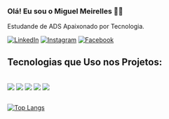 ### Olá! Eu sou o Miguel Meirelles 🙋‍♂️
Estudande de ADS Apaixonado por Tecnologia.

[![LinkedIn](https://img.shields.io/badge/LinkedIn-0077B5?style=for-the-badge&logo=linkedin&logoColor=white)](https://www.linkedin.com/in/miguel-meirelles-0769311b6/)
[![Instagram](https://img.shields.io/badge/Instagram-E4405F?style=for-the-badge&logo=instagram&logoColor=white)](https://www.instagram.com/migueel.meirelles)
[![Facebook](https://img.shields.io/badge/Facebook-1877F2?style=for-the-badge&logo=facebook&logoColor=white)](https://www.facebook.com/miguel.meirellesz)


## Tecnologias que Uso nos Projetos:

<div style="display: inline_block"><br/>
  <img align="center" alt:"HTML" src="https://img.shields.io/badge/HTML-239120?style=for-the-badge&logo=html5&logoColor=white"/>
  <img align="center" alt:"CSS" src="https://img.shields.io/badge/CSS-239120?&style=for-the-badge&logo=css3&logoColor=white"/>
  <img align="center" alt:"Python" src="https://img.shields.io/badge/Python-14354C?style=for-the-badge&logo=python&logoColor=white"/>
  <img align="center" alt:"JavaScript" src="https://img.shields.io/badge/JavaScript-F7DF1E?style=for-the-badge&logo=javascript&logoColor=black"/>
  <img align="center" alt:"MySQL" src="https://img.shields.io/badge/MySQL-00000F?style=for-the-badge&logo=mysql&logoColor=white"/>
</div><br/>

[![Top Langs](https://github-readme-stats.vercel.app/api/top-langs/?username=miguelzastrow&layout=donut)](https://github.com/miguelzastrow/github-readme-stats)


